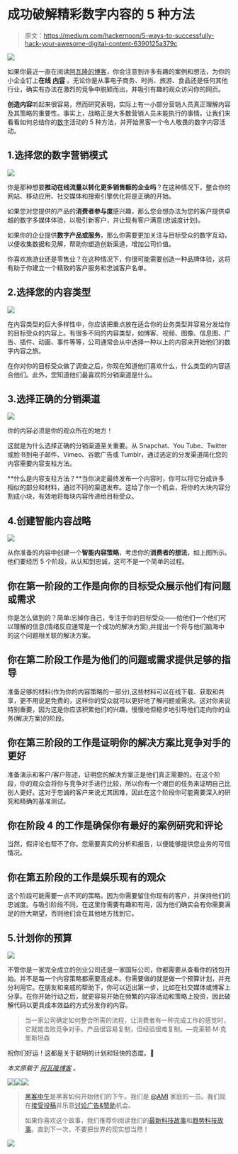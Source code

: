 # 成功破解精彩数字内容的 5 种方法

> 原文：<https://medium.com/hackernoon/5-ways-to-successfully-hack-your-awesome-digital-content-6390125a379c>

![](img/117f359d93e9493d4f6b398af2e9590a.png)

如果你最近一直在阅读[阿瓦隆的博客](http://www.avalon.host/blog/)，你会注意到许多有趣的案例和想法，为你的小企业钉上**在线** [**内容**](https://hackernoon.com/tagged/content) 。无论你是从事电子商务、时尚、旅游、食品还是任何其他行业，确实有办法在激烈的竞争中脱颖而出，并吸引有趣的观众访问你的网页。

**创造内容**听起来很容易，然而研究表明，实际上有一小部分营销人员真正理解内容及其策略的重要性。事实上，战略正是大多数营销人员未能执行的事情。让我们来看看如何总结你的[数字](https://hackernoon.com/tagged/digital)活动的 5 种方法，并开始黑客一个令人敬畏的数字内容活动。

## 1.选择您的数字营销模式

![](img/1f8da5d07a21c381bd4be668dd21c9a9.png)

你是那种想要**推动在线流量以转化更多销售额的企业吗**？在这种情况下，整合你的网站、移动应用、社交媒体和搜索引擎优化将是正确的开始。

如果您对您提供的产品的**消费者参与度**感兴趣，那么您会想办法为您的客户提供卓越的数字多媒体体验，以吸引新客户，并让现有客户满意(忠诚度计划)。

如果你的企业提供**数字产品或服务**，那么你需要更加关注与目标受众的数字互动，以便收集数据和见解，帮助你塑造创新渠道，增加公司价值。

你喜欢旅游业还是零售业？在这种情况下，你很可能需要创造一种品牌体验，这将有助于你建立一个精致的客户服务和忠诚客户名单。

## 2.选择您的内容类型

![](img/c63b5abb78145db29ef37187cea6432a.png)

在内容类型的巨大多样性中，你应该把重点放在适合你的业务类型并容易分发给你的目标受众的内容上。有很多不同的内容类型，如博客、视频、图像、信息图、广告、插件、动画、事件等等，公司通常会从中选择一种以上的内容来开始他们的数字内容之旅。

在你对你的目标受众做了调查之后，你现在知道他们喜欢什么，什么类型的内容适合他们。此外，您知道他们最喜欢的分销渠道是什么。

## 3.选择正确的分销渠道

![](img/4d40f188ed4dce7139b7f85f21d2c080.png)

你的内容必须是你的观众所在的地方！

这就是为什么选择正确的分销渠道至关重要。从 Snapchat、You Tube、Twitter 或脸书到电子邮件、Vimeo、谷歌广告或 Tumblr，通过选定的分发渠道简化您的内容需要内容支柱方法。

**什么是内容支柱方法？**当你决定最终发布一个内容时，你可以将它分成许多相似的部分和材料，通过不同的渠道发布。这给了你一个机会，将你的大块内容分割成小块，有效地将每块内容传递给目标受众。

## 4.创建智能内容战略

![](img/4af7c7fef31c81f4308f995209fc4178.png)

从你准备的内容中创建一个**智能内容策略**，考虑你的**消费者的想法**，如上图所示。他们要经历 5 个阶段，从认知到忠诚，这可不是一个简单的过程。

## 你在第一阶段的工作是向你的目标受众展示他们有问题或需求

你是怎么做到的？简单:忘掉你自己，专注于你的目标受众——给他们一个他们可以理解的信息(情绪反应通常是一个成功的解决方案),并提出一个将与他们脑海中的这个问题相关联的解决方案。

## 你在第二阶段工作是为他们的问题或需求提供足够的指导

准备足够的材料(作为你的内容策略的一部分),这些材料可以在线下载、获取和共享，更不用说是免费的，这样你的受众就可以更好地了解问题或需求。这对你来说特别重要，因为这是你应该积累他们的兴趣，慢慢地但稳步地引导他们走向你的业务(解决方案)的阶段。

## 你在第三阶段的工作是证明你的解决方案比竞争对手的更好

准备演示和客户/客户陈述，证明您的解决方案正是他们真正需要的。在这个阶段，你的观众会将你与竞争对手进行比较，所以你有一个艰巨的任务来证明自己比别人更好。这对于忠诚的客户来说尤其困难，因此在这个阶段你可能需要深入的研究和精确的基准测试。

## 你在阶段 4 的工作是确保你有最好的案例研究和评论

当然，假评论也帮不了你。您需要真实的分析和报告，以便能够提供您业务的可信情况。

## 你在第五阶段的工作是娱乐现有的观众

这个阶段可能需要一点不同的策略，因为你需要留住你现有的客户，并保持他们的忠诚度。与吸引阶段不同，在这里你需要有趣和有用，因为他们确实会有你需要满足的巨大期望，否则他们会在其他地方找到它。

## 5.计划你的预算

![](img/f5da26398d3897ca305406579e4acfac.png)

不管你是一家完全成立的创业公司还是一家国际公司，你都需要从查看你的钱包开始。并不是每一个内容策略都需要高成本。你需要做的就是做一个预算计划，并充分利用它。在朋友和亲戚的帮助下，你可以迈出第一步，比如在社交媒体或博客上分享。在你开始行动之后，就更容易开始在频繁的内容活动和策略上投资，因此破解代码以更具成本效益的方式分发你的内容。

> 当一家公司确定如何整合所需的流程，让消费者有一种完成工作的感觉时，它就能击败竞争对手。产品很容易复制，但经验很难复制。—克莱顿·M·克里斯坦森

祝你们好运！这都是关于聪明的计划和轻快的态度。🙂

*本文原载于* [*阿瓦隆博客*](http://www.avalon.host/blog/5-ways-successfully-hack-awesome-digital-content/) *。*

[![](img/50ef4044ecd4e250b5d50f368b775d38.png)](http://bit.ly/HackernoonFB)[![](img/979d9a46439d5aebbdcdca574e21dc81.png)](https://goo.gl/k7XYbx)[![](img/2930ba6bd2c12218fdbbf7e02c8746ff.png)](https://goo.gl/4ofytp)

> [黑客中午](http://bit.ly/Hackernoon)是黑客如何开始他们的下午。我们是 [@AMI](http://bit.ly/atAMIatAMI) 家庭的一员。我们现在[接受投稿](http://bit.ly/hackernoonsubmission)并乐意[讨论广告&赞助](mailto:partners@amipublications.com)机会。
> 
> 如果你喜欢这个故事，我们推荐你阅读我们的[最新科技故事](http://bit.ly/hackernoonlatestt)和[趋势科技故事](https://hackernoon.com/trending)。直到下一次，不要把世界的现实想当然！

[![](img/be0ca55ba73a573dce11effb2ee80d56.png)](https://goo.gl/Ahtev1)